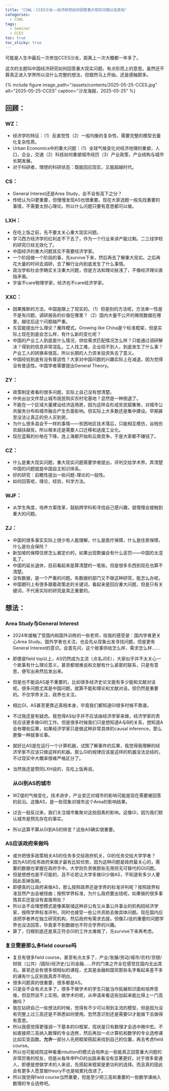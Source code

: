 ```yaml
---
title: "CSWL：CCES沙龙——经济研究如何回答重大现实问题以及其他"
categories:
  - CSWL
tags:
  - Seminar
  - CCES
toc: true
toc_sticky: true  
---
```


可能是人生中最后一次参加CCES沙龙，距离上一次大概都一年多了。

这次的主题叫中国经济研究如何回答重大现实问题，有点形而上的意思。虽然还不算真正进入学界所以没什么完整的想法，但既然马上开始，还是感触颇多。

{% include figure 
   image_path="/assets/contents/2025-05-25-CCES.jpg" 
   alt="2025-05-25-CCES"
   caption="沙龙海报，2025-05-25" 
%}
## 回顾：

### WZ：
* 经济学的特征：（1）反直觉性（2）一般均衡的复杂性，需要完整的模型去量化复杂性质。
* Urban Economics中的重大问题：（1）全球气候变化对经济地理的重塑，人口，企业，交通（2）科技如何重塑城市经历（3）产业政策，产业结构与城市长期发展。
* 对于科研者，理想的科研状态：既能回应现实，又能超越时代。

### CS：
* General Interest还是Area Study，会不会有高下之分？
* 传统认为GI更重要，但慢慢发现AS也很重要。现在大家选题一般先找重要的事情，不需要太担心理论。所以什么问题只要有意思都可以做。

### LXH：
* 在吃上饭之前，先不要太关心重大现实问题。
* 学习西方经济学的红利走不下去了，作为一个行业来讲产能过剩。二三线学校的研究已经无效化了。
* 中国经济的重大问题其实不需要经济学家。
* 一个阶段做一个阶段的事，先survive下来，然后再去了解重大现实。之后再花大量的时间去调研，去了解行业内到底发生了什么事情。
* 政治学和社会学确实关注重大问题，但是方法和理论肤浅了，不像经济理论直指矛盾。
* 宇宙不care物理学家，经济也不care经济学家。

### XXC：
* 因果推断的方法，中国是跟上了现实的。（1）但是别的方法呢，方法单一性是不是有问题，调研报告的价值在哪里？（2）国内大量不公开的微观数据在哪里，越往后这个问题越严重。
* 东亚能提出什么理论？雁阵模式。Growing like China是个标准框架，但是实际上现在到底会怎么样，有什么新的变化呢？
* 中国的产业工人到底是什么情况，供给需求匹配情况怎么样？只能通过调研解决？得到的信息非常混乱，工人找工难，企业招不到人，到底发生了什么事？产业工人的转换率很高，所以长期的人力资本投资失去了意义。
* 中国经验到底有没有普适性？大家对中国问题的兴趣实际上在减退，因为觉得没有普适性。中国学者需要提出General Theory。

### ZY：
* 政策制定者看的很多问题，实际上自己没有想清楚。
* 中央出台文件禁止城市居民购买农村宅基地？显然是一种倒退了。
* 不能在一个区域大量建设经济适用房，因为这样会形成贫民窟集聚，对城市公共服务分布和城市融合产生负面影响。但实际上大多数还是集中建设。早期甚至没法让真正的穷人买到房。
* 为什么很多县会干一样的事情——贫困地区技术落后，只能相互模仿，谷贱伤农越扶越贫。所以根本还是需要人口迁移和适度工业化。
* 现在蓝莓的价格在下降，连上海都开始和云南竞争，于是大家都不赚钱了。

### CZ：
* 什么是重大现实问题，重大现实问题需要学者提出，评判交给学术界。弄清楚中国的问题就是中国自主知识体系。
* 好的研究：前瞻性提出一些问题-理论的一般性。
* 如何回答呢，理论，经验，科学方法。

### WJF：
* 从学生角度，培养方案改革，鼓励跨学科和寻找自己感兴趣，就慢慢会接触到重大的问题。

### ZJ：
* 中国的很多事实实际上很少有人能理解，什么是医疗保障，什么是住房保障，什么是社会保险？
* 新加坡的保障住房怎么被定价的，如果出现欺骗会有什么惩罚——中国的太混乱了。
* 中国的延长退休，目前看起来是算清楚的一笔账。但是很多东西到现在也算不清楚。
* 没有数据，是一个严重的问题。有数据的部门又不做这种研究，能怎么办呢。
* 中国期刊上有很多跟着政策走的关键词，看起来是回应重大问题，但是只有关键词，不代表实际的研究是真正重要的。

## 想法：

### Area Study与General Interest
* 2024年接触了受国内和国外训练的一些老师，给我的感受是：国内学者更关心Area Study。国外学者也关注，也会先从现象出发寻找问题，但是更有General Interest的意识。会首先问，这个故事供给怎么样，需求怎么样……
* 即便是field top以上，AS仍然成为主流（点名JDE），大家似乎并不太关心一个故事有什么理论意义，甚至都很难说和文献有什么紧密的联系，只是有意思，便写出来然后发出来。
* 但是也不能说AS是不重要的，比如很多经济史论文能有多少能和文献对话呢。很多问题尤其是中国问题，就算不能和理论和文献对话，但仍然是重要的。不仅学界关注，政界也关注。
* 相比GI，AS甚至更靠近真相本身，毕竟我们都知道GI很多时候不靠谱。
* 不过我还是有疑虑。我觉得AS似乎并不应该由经济学家来做，经济学家的责任应该更多做GI的工作。但是很多时候我们只是想知道A与B的关系，想知道A会有哪些后果，如果经济学家只是做这种非常具体的causal inference，那么更像一种就事论事。
* 就好比AS是在运行一个计算机器，试图了解事件的后果，我觉得我理解的经济学家不应该只做这样的机器。那么GI的规律应该是这样的机器没法总结的，不过现实中大概率很难严格区分了。
* 当然我还是赞同LXH说的，先吃上饭再说。

  ### 从GI到AS的城市
* WZ提的气候变化，技术进步，产业变迁对城市的影响可能是现在需要被回答的前沿。这像AS，是一些现象对城市这个Area的影响结果。
* 过去一般反过来，我们关注城市集聚对这些因素的影响。这像GI，因为我们默认城市是预先存在的事实。
* 所以这算不算从GI到AS的转变？这些AS确实很重要。

### AS应该政府来做吗
* 或许把很多政策相关AS的任务多交给政府机关，GI的任务交给大学学者？
* 因为AS的任务政府来做才最有比较优势，因为这种问题是政府最关心的，需要的数据也掌握在政府手中。大学则负责做那些无用但无可替代的GI问题。
* 但是想想也是不可能的，且不论若让大学多做GI少做AS，不知道有多少人要因此丢掉饭碗。
* 即便真的让政府来做AS，那么按照政界还是学界的标准评判呢？按照政界标准显然产出会被扭曲；按照学界标准，为什么政府要出钱呢，如果做的很多事情其实还是没有直接用处？
* 所以会不会理想模式是像美联储这种非公有又从事公共事业的机构招经济学家，按照学界标准评判，同时也接受一些公共资助去做具体问题。现在国内应该把学者养在独立研究机构，然后政府有需求去提。但像ZJ说的重要的问题学界也没法回答，毕竟拿不到数据也不符合学界的兴趣。
* 算了，归根到底还是真正符合GI的工作太难做了，先survive下来再考虑。

### 复旦需要那么多field course吗
* 复旦有很多field course，甚至有点太多了，产业/发展/劳动/城市/农村/货银/财政（公共）/国际/经济史/公司金融……开的门类之齐全在感觉在国内无出其右。甚至还会有很多很相似的课程，尤其是金融和国贸那些名字看起来差不多的课有什么区别我真弄不明白。
* 很多问题真的很重要，很多都是AS。
* 只是会不会有点太多了，很多不做学术的学生只能当作拓展知识面和培养思维，但显然说不上实用。做学术的呢，从申请来看这些加起来能比得上一门高微吗？
* 我在钻研自己一些想法的时候，觉得有不少可以用到主流的模型，但是因为没有完整上过三高还是不熟悉如何使用。忽然意识到还是需要GI才能做下去做得有意思。
* 所以我感觉得更强调一下基本的GI框架，现状是只有数理才会选中微中宏。不如直接把三高纳入数理的专业选修，然后再加一点计算机和数学的专业选修课比如实变函数。**允许**一部分人先把框架搭起来找到自己的位置，再去考虑field course。
* 所以也可能经院这种看重intuition的模式会培养出一些能真正回答重大问题的非常厉害的校友，但是从每年申PhD的出路来看没有显著更好。对于很多普通人，即便是想做学术的人来说，先搭起来框架是更功利的选择。而且真的因此会有更多人愿意做theory不也是帕累托改进了。
* 所以我觉得field course当然重要，但是至少把三高和重要的一些数学课纳入数理的专业选修吧。


